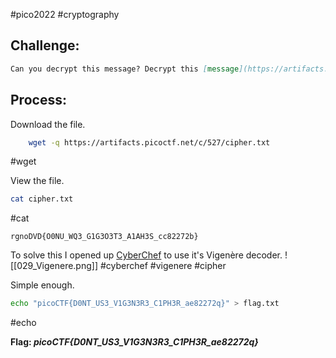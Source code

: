 #pico2022 #cryptography 

## Challenge:
```md
Can you decrypt this message? Decrypt this [message](https://artifacts.picoctf.net/c/527/cipher.txt) using this key "CYLAB".
```

## Process:
Download the file.
```bash
	wget -q https://artifacts.picoctf.net/c/527/cipher.txt
```
#wget 

View the file.
```bash
cat cipher.txt
```
#cat 

```
rgnoDVD{O0NU_WQ3_G1G3O3T3_A1AH3S_cc82272b}
```

To solve this I opened up [CyberChef](https://gchq.github.io/CyberChef/) to use it's Vigenère decoder.
![[029_Vigenere.png]]
#cyberchef #vigenere #cipher 

Simple enough.
```bash
echo "picoCTF{D0NT_US3_V1G3N3R3_C1PH3R_ae82272q}" > flag.txt
```
#echo 

**Flag: *picoCTF{D0NT_US3_V1G3N3R3_C1PH3R_ae82272q}***


